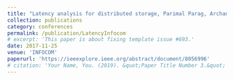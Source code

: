 ```yaml
---
title: "Latency analysis for distributed storage, Parimal Parag, Archana Bura, Jean-Francois Chamberland"
collection: publications
category: conferences
permalink: /publication/LatencyInfocom
# excerpt: 'This paper is about fixing template issue #693.'
date: 2017-11-25
venue: 'INFOCOM'
paperurl: 'https://ieeexplore.ieee.org/abstract/document/8056996'
# citation: 'Your Name, You. (2019). &quot;Paper Title Number 3.&quot; <i>GitHub Journal of Bugs</i>. 1(3).'
---
```


